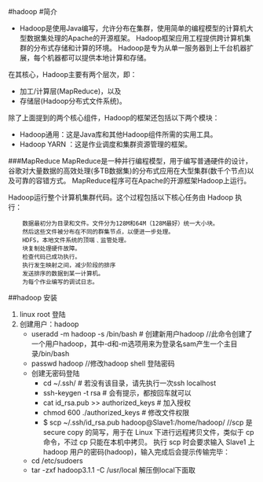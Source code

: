#hadoop
#简介 
* Hadoop是使用Java编写，允许分布在集群，使用简单的编程模型的计算机大型数据集处理的Apache的开源框架。 Hadoop框架应用工程提供跨计算机集群的分布式存储和计算的环境。 Hadoop是专为从单一服务器到上千台机器扩展，每个机器都可以提供本地计算和存储。

在其核心，Hadoop主要有两个层次，即：
* 加工/计算层(MapReduce)，以及
* 存储层(Hadoop分布式文件系统)。

除了上面提到的两个核心组件，Hadoop的框架还包括以下两个模块：
* Hadoop通用：这是Java库和其他Hadoop组件所需的实用工具。
* Hadoop YARN ：这是作业调度和集群资源管理的框架。

###MapReduce
    MapReduce是一种并行编程模型，用于编写普通硬件的设计，
    谷歌对大量数据的高效处理(多TB数据集)的分布式应用在大型集群(数千个节点)以及可靠的容错方式。
    MapReduce程序可在Apache的开源框架Hadoop上运行。
    
Hadoop运行整个计算机集群代码。这个过程包括以下核心任务由 Hadoop 执行： 

		数据最初分为目录和文件。文件分为128M和64M（128M最好）统一大小块。 
		然后这些文件被分布在不同的群集节点，以便进一步处理。 
		HDFS，本地文件系统的顶端﹑监管处理。 
		块复制处理硬件故障。 
		检查代码已成功执行。 
		执行发生映射之间，减少阶段的排序 
		发送排序的数据到某一计算机。 
		为每个作业编写的调试日志。



##hadoop 安装
1. linux root 登陆
2. 创建用户：hadoop
    *  useradd -m hadoop -s /bin/bash # 创建新用户hadoop //此命令创建了一个用户hadoop，其中-d和-m选项用来为登录名sam产生一个主目录/bin/bash
    *  passwd hadoop  //修改hadoop shell 登陆密码
    *  创建无密码登陆
        * cd ~/.ssh/       # 若没有该目录，请先执行一次ssh localhost
        * ssh-keygen -t rsa     # 会有提示，都按回车就可以
        * cat id_rsa.pub >> authorized_keys  # 加入授权
        * chmod 600 ./authorized_keys    # 修改文件权限
        * $ scp ~/.ssh/id_rsa.pub hadoop@Slave1:/home/hadoop/ 
          //scp 是 secure copy 的简写，用于在 Linux 下进行远程拷贝文件，类似于 cp 命令，不过 cp 只能在本机中拷贝。
          执行 scp 时会要求输入 Slave1 上 hadoop 用户的密码(hadoop)，输入完成后会提示传输完毕：
    *  cd  /etc/sudoers 
    *  tar -zxf hadoop3.1.1 -C /usr/local  解压倒local下面取
    
    
